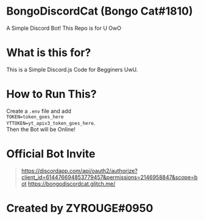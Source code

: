 # BongoDiscordCat (Bongo Cat#1810)
A Simple Discord Bot! This Repo is for U OwO

# What is this for?
This is a Simple Discord.js Code for Begginers UwU.

# How to Run This?
Create a `.env` file and add <br>
`TOKEN=token_goes_here`<br>
`YTTOKEN=yt_apiv3_token_goes_here`. <br>
Then the Bot will be Online!

# Official Bot Invite
 > https://discordapp.com/api/oauth2/authorize?client_id=614476694853779457&permissions=2146958847&scope=bot
 > https://bongodiscordcat.glitch.me/
 
 # Created by **ZYROUGE#0950**
